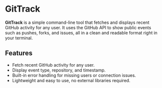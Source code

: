 # GitTrack

**GitTrack** is a simple command-line tool that fetches and displays recent GitHub activity for any user. It uses the GitHub API to show public events such as pushes, forks, and issues, all in a clean and readable format right in your terminal.

## Features
- Fetch recent GitHub activity for any user.
- Display event type, repository, and timestamp.
- Built-in error handling for missing users or connection issues.
- Lightweight and easy to use, no external libraries required.
